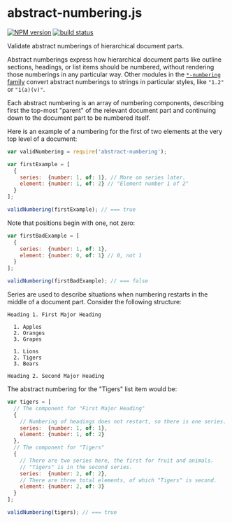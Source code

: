 abstract-numbering.js
=====================

[![NPM version](https://img.shields.io/npm/v/abstract-numbering.svg)](https://www.npmjs.com/package/abstract-numbering)
[![build status](https://img.shields.io/travis/commonform/abstract-numbering.js.svg)](http://travis-ci.org/commonform/abstract-numbering.js)

Validate abstract numberings of hierarchical document parts.

Abstract numberings express how hierarchical document parts like outline sections, headings, or list items should be numbered, without rendering those numberings in any particular way. Other modules in the [`*-numbering` family](https://www.npmjs.com/search?q=-numbering) convert abstract numberings to strings in particular styles, like `"1.2"` or `"1(a)(v)"`.

Each abstract numbering is an array of numbering components, describing first the top-most "parent" of the relevant document part and continuing down to the document part to be numbered itself.

Here is an example of a numbering for the first of two elements at the very top level of a document:

```javascript
var validNumbering = require('abstract-numbering');

var firstExample = [
  {
    series:  {number: 1, of: 1}, // More on series later.
    element: {number: 1, of: 2} // "Element number 1 of 2"
  }
];

validNumbering(firstExample); // === true
```

Note that positions begin with one, not zero:

```javascript
var firstBadExample = [
  {
    series:  {number: 1, of: 1},
    element: {number: 0, of: 1} // 0, not 1
  }
];

validNumbering(firstBadExample); // === false
```

Series are used to describe situations when numbering restarts in the middle of a document part. Consider the following structure:

```none
Heading 1. First Major Heading

  1. Apples
  2. Oranges
  3. Grapes

  1. Lions
  2. Tigers
  3. Bears

Heading 2. Second Major Heading
```

The abstract numbering for the "Tigers" list item would be:

```javascript
var tigers = [
  // The component for "First Major Heading"
  {
    // Numbering of headings does not restart, so there is one series.
    series:  {number: 1, of: 1},
    element: {number: 1, of: 2}
  },
  // The component for "Tigers"
  {
    // There are two series here, the first for fruit and animals.
    // "Tigers" is in the second series.
    series:  {number: 2, of: 2},
    // There are three total elements, of which "Tigers" is second.
    element: {number: 2, of: 3}
  }
];

validNumbering(tigers); // === true
```
